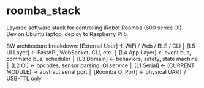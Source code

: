 # roomba_stack
Layered software stack for controlling iRobot Roomba (600 series OI).  
Dev on Ubuntu laptop, deploy to Raspberry Pi 5.

SW architecture breakdown:
[External User]
     ↑ WiFi / Web / BLE / CLI
     │
 [L5 UI Layer]  ←  FastAPI, WebSocket, CLI, etc.
     │
 [L4 App Layer]  ← event bus, command bus, scheduler
     │
 [L3 Domain]    ← behaviors, safety, state machine
     │
 [L2 OI]        ← opcodes, sensor parsing, OI service
     │
 [L1 Serial]    ← (CURRENT MODULE) → abstract serial port
     │
 [Roomba OI Port] ← physical UART / USB-TTL only